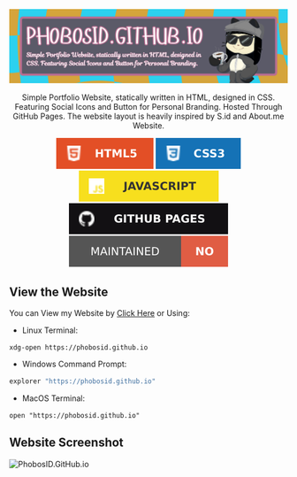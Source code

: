 <div align="center"><img src="images/banner.jpg"></div>

<p align="center">Simple Portfolio Website, statically written in HTML, designed in CSS. Featuring Social Icons and Button for Personal Branding. Hosted Through GitHub Pages. The website layout is heavily inspired by S.id and About.me Website.</p>

<div align="center">
<a href="#"><img src="images/html5.svg"></a>
<a href="#"><img src="images/css3.svg"></a>
<a href="#"><img src="images/javascript.svg"></a>
</div>

<div align="center">
<a href="#"><img src="images/github_pages.svg"></a>
<a href="#"><img src="images/maintained.svg"></a>
</div>

## View the Website

You can View my Website by [Click Here](https://phobosid.github.io) or Using:

- Linux Terminal:
```terminal
xdg-open https://phobosid.github.io
```
- Windows Command Prompt:
```cmd
explorer "https://phobosid.github.io"
```
- MacOS Terminal:
```terminal
open "https://phobosid.github.io"
```

## Website Screenshot

![PhobosID.GitHub.io](https://phobosid.github.io/images/screenshot.jpg)
